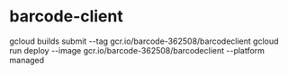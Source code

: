 # barcode-client

gcloud builds submit --tag gcr.io/barcode-362508/barcodeclient
gcloud run deploy --image gcr.io/barcode-362508/barcodeclient --platform managed